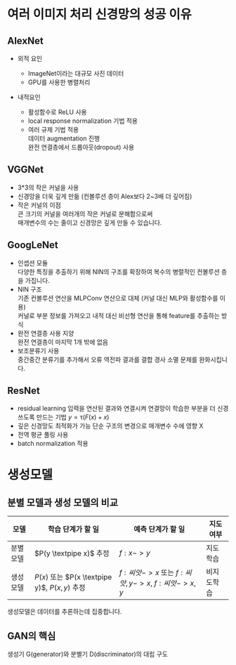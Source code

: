 
# 여러 이미지 처리 신경망의 성공 이유

## AlexNet
+ 외적 요인
    - ImageNet이라는 대규모 사진 데이터
    - GPU를 사용한 병렬처리

+ 내적요인
    - 활성함수로 ReLU 사용
    - local response normalization 기법 적용
    - 여러 규제 기법 적용  
    데이터 augmentation 진행  
    완전 연결층에서 드롭아웃(dropout) 사용



## VGGNet

- 3*3의 작은 커널을 사용
- 신경망을 더욱 깊게 만듦 (컨볼루션 층이 Alex보다 2~3배 더 깊어짐)
- 작은 커널의 이점  
    큰 크기의 커널을 여러개의 작은 커널로 분해함으로써  
    매개변수의 수는 줄이고 신경망은 깊게 만들 수 있습니다. 


## GoogLeNet

- 인셉션 모듈  
    다양한 특징을 추출하기 위해 NIN의 구조를 확장하여 복수의 병렬적인 컨볼루션 층을 가집니다.
- NIN 구조  
    기존 컨볼루션 연산을 MLPConv 연산으로 대체 (커널 대신 MLP와 활성함수를 이용)  
    커널로 부분 정보를 가져오고 내적 대신 비선형 연산을 통해 feature를 추출하는 방식
- 완전 연결층 사용 지양  
    완전 연결층이 마지막 1개 밖에 없음 
- 보조분류기 사용  
    중간중간 분류기를 추가해서 오류 역전파 결과를 결합
    경사 소멸 문제를 완화시킵니다.  
 
## ResNet
- residual learning
    입력을 연산된 결과와 연결시켜 연결망이 학습한 부분을 더 신경쓰도록 만드는 기법 
    $y = \uptau(F(x) + x)$
- 깊은 신경망도 최적화가 가능 
    단순 구조의 변경으로 매개변수 수에 영향 X
- 전역 평균 풀링 사용
- batch normalization 적용

# 생성모델 

## 분별 모델과 생성 모델의 비교

|모델|학습 단계가 할 일| 예측 단계가 할 일| 지도 여부|
|---|---|---|---|
|분별 모델| $P(y \textpipe x)$ 추정 | $f: x -> y$ | 지도 학습|
|생성 모델| $P(x)$ 또는 $P(x \textpipe y)$, $P(x, y)$ 추정| $f: 씨앗 -> x$ 또는 $f: 씨앗, y -> x$, $f: 씨앗 -> x,y$ |비지도학습|

생성모델은 데이터를 추론하는데 집중합니다. 

## GAN의 핵심
생성기 G(generator)와 분별기 D(discriminator)의 대립 구도 


